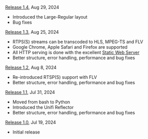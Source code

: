 [Release 1.4](https://github.com/j4zzcat/viewport/tree/release/1.4), Aug 29, 2024
* Introduced the Large-Regular layout
* Bug fixes

[Release 1.3](https://github.com/j4zzcat/viewport/tree/release/1.3), Aug 25, 2024 
* RTPS(S) streams can be transcoded to HLS, MPEG-TS and FLV
* Google Chrome, Apple Safari and Firefox are supported 
* All HTTP serving is done with the excellent [Static Web Server](https://github.com/static-web-server/static-web-server) 
* Better structure, error handling, performance and bug fixes


[Release 1.2](https://github.com/j4zzcat/viewport/tree/release/1.2), Aug 8, 2024
* Re-introduced RTSP(S) support with FLV 
* Better structure, error handling, performance and bug fixes


[Release 1.1](https://github.com/j4zzcat/viewport/tree/release/1.1), Jul 31, 2024
* Moved from bash to Python
* Introduced the Unifi Reflector
* Better structure, error handling, performance and bug fixes


[Release 1.0](https://github.com/j4zzcat/viewport/tree/release/1.0), Jul 19, 2024
* Initial release
